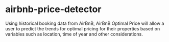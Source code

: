 # airbnb-price-detector
Using historical booking data from AirBnB, AirBnB Optimal Price will allow a user to predict the trends for optimal pricing for their properties based on variables such as location, time of year and other considerations.
